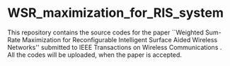 # WSR_maximization_for_RIS_system
This repository contains the source codes for the paper ``Weighted Sum-Rate Maximization for Reconfigurable Intelligent Surface Aided Wireless Networks'' submitted to IEEE Transactions on Wireless Communications . All the codes will be uploaded, when the paper is accepted.
